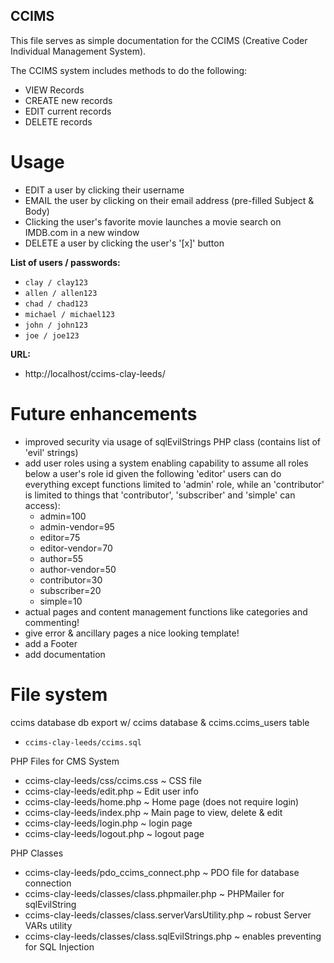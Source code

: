 CCIMS
--------
This file serves as simple documentation for the CCIMS (Creative Coder Individual Management System).

The CCIMS system includes methods to do the following:

- VIEW Records 
- CREATE new records
- EDIT current records 
- DELETE records


Usage
=========
- EDIT a user by clicking their username
- EMAIL the user by clicking on their email address (pre-filled Subject & Body)
- Clicking the user's favorite movie launches a movie search on IMDB.com in a new window
- DELETE a user by clicking the user's '[x]' button

**List of users / passwords:**

- `clay / clay123`
- `allen / allen123`
- `chad / chad123`
- `michael / michael123`
- `john / john123`
- `joe / joe123`

**URL:**

- http://localhost/ccims-clay-leeds/


Future enhancements
=======================

- improved security via usage of sqlEvilStrings PHP class (contains list of 'evil' strings)
- add user roles using a system enabling capability to assume all roles below a user's role id
  given the following 'editor' users can do everything except functions limited to 'admin'
  role, while an 'contributor' is limited to things that 'contributor', 'subscriber' and
  'simple' can access):
  * admin=100
  * admin-vendor=95
  * editor=75
  * editor-vendor=70
  * author=55
  * author-vendor=50
  * contributor=30
  * subscriber=20
  * simple=10
- actual pages and content management functions like categories and commenting!
- give error & ancillary pages a nice looking template!
- add a Footer
- add documentation


File system
===============
ccims database db export w/ ccims database & ccims.ccims_users table

- `ccims-clay-leeds/ccims.sql`

PHP Files for CMS System

- ccims-clay-leeds/css/ccims.css ~ CSS file
- ccims-clay-leeds/edit.php ~ Edit user info
- ccims-clay-leeds/home.php ~ Home page (does not require login)
- ccims-clay-leeds/index.php ~ Main page to view, delete & edit
- ccims-clay-leeds/login.php ~ login page
- ccims-clay-leeds/logout.php ~ logout page

PHP Classes

- ccims-clay-leeds/pdo_ccims_connect.php ~ PDO file for database connection
- ccims-clay-leeds/classes/class.phpmailer.php ~ PHPMailer for sqlEvilString
- ccims-clay-leeds/classes/class.serverVarsUtility.php ~ robust Server VARs utility
- ccims-clay-leeds/classes/class.sqlEvilStrings.php ~ enables preventing for SQL Injection

